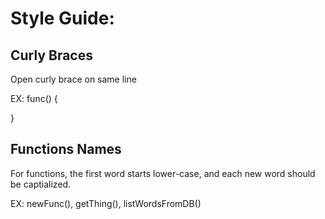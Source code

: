 # Style Guide:

## Curly Braces

Open curly brace on same line

EX: func() {

}

## Functions Names

For functions, the first word starts lower-case, and each new word should be captialized.

EX: newFunc(), getThing(), listWordsFromDB()

